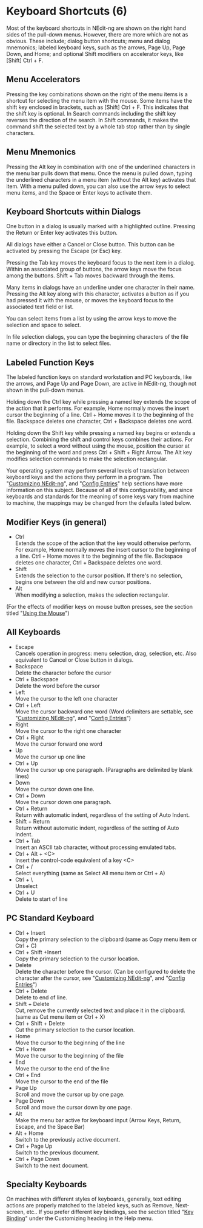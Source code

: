 # Keyboard Shortcuts (6)

Most of the keyboard shortcuts in NEdit-ng are shown on the right hand
sides of the pull-down menus. However, there are more which are not as
obvious. These include; dialog button shortcuts; menu and dialog
mnemonics; labeled keyboard keys, such as the arrows, Page Up, Page
Down, and Home; and optional Shift modifiers on accelerator keys, like
\[Shift\] Ctrl + F.

## Menu Accelerators

Pressing the key combinations shown on the right of the menu items is a
shortcut for selecting the menu item with the mouse. Some items have the
shift key enclosed in brackets, such as \[Shift\] Ctrl + F. This
indicates that the shift key is optional. In Search commands including
the shift key reverses the direction of the search. In Shift commands,
it makes the command shift the selected text by a whole tab stop rather
than by single characters.

## Menu Mnemonics

Pressing the Alt key in combination with one of the underlined
characters in the menu bar pulls down that menu. Once the menu is pulled
down, typing the underlined characters in a menu item (without the Alt
key) activates that item. With a menu pulled down, you can also use the
arrow keys to select menu items, and the Space or Enter keys to activate
them.

## Keyboard Shortcuts within Dialogs

One button in a dialog is usually marked with a highlighted outline.
Pressing the Return or Enter key activates this button.

All dialogs have either a Cancel or Close button. This button can be
activated by pressing the Escape (or Esc) key.

Pressing the Tab key moves the keyboard focus to the next item in a
dialog. Within an associated group of buttons, the arrow keys move the
focus among the buttons. Shift + Tab moves backward through the items.

Many items in dialogs have an underline under one character in their
name. Pressing the Alt key along with this character, activates a button
as if you had pressed it with the mouse, or moves the keyboard focus to
the associated text field or list.

You can select items from a list by using the arrow keys to move the
selection and space to select.

In file selection dialogs, you can type the beginning characters of the
file name or directory in the list to select files.

## Labeled Function Keys

The labeled function keys on standard workstation and PC keyboards, like
the arrows, and Page Up and Page Down, are active in NEdit-ng, though
not shown in the pull-down menus.

Holding down the Ctrl key while pressing a named key extends the scope
of the action that it performs. For example, Home normally moves the
insert cursor the beginning of a line. Ctrl + Home moves it to the
beginning of the file. Backspace deletes one character, Ctrl + Backspace
deletes one word.

Holding down the Shift key while pressing a named key begins or extends
a selection. Combining the shift and control keys combines their
actions. For example, to select a word without using the mouse, position
the cursor at the beginning of the word and press Ctrl + Shift + Right
Arrow. The Alt key modifies selection commands to make the selection
rectangular.

Your operating system may perform several levels of translation between
keyboard keys and the actions they perform in a program. The
"[Customizing NEdit-ng](28)", and "[Config Entries](30)" help sections
have more information on this subject. Because of all of this
configurability, and since keyboards and standards for the meaning of
some keys vary from machine to machine, the mappings may be changed from
the defaults listed below.

## Modifier Keys (in general)

  - Ctrl  
    Extends the scope of the action that the key would otherwise
    perform. For example, Home normally moves the insert cursor to the
    beginning of a line. Ctrl + Home moves it to the beginning of the
    file. Backspace deletes one character, Ctrl + Backspace deletes one
    word.
  - Shift  
    Extends the selection to the cursor position. If there's no
    selection, begins one between the old and new cursor positions.
  - Alt  
    When modifying a selection, makes the selection rectangular.

(For the effects of modifier keys on mouse button presses, see the
section titled "[Using the Mouse](05)")

## All Keyboards

  - Escape  
    Cancels operation in progress: menu selection, drag, selection, etc.
    Also equivalent to Cancel or Close button in dialogs.
  - Backspace  
    Delete the character before the cursor
  - Ctrl + Backspace  
    Delete the word before the cursor
  - Left  
    Move the cursor to the left one character
  - Ctrl + Left  
    Move the cursor backward one word (Word delimiters are settable, see
    "[Customizing NEdit-ng](28)", and "[Config Entries](30)")
  - Right  
    Move the cursor to the right one character
  - Ctrl + Right  
    Move the cursor forward one word
  - Up  
    Move the cursor up one line
  - Ctrl + Up  
    Move the cursor up one paragraph. (Paragraphs are delimited by blank
    lines)
  - Down  
    Move the cursor down one line.
  - Ctrl + Down  
    Move the cursor down one paragraph.
  - Ctrl + Return  
    Return with automatic indent, regardless of the setting of Auto
    Indent.
  - Shift + Return  
    Return without automatic indent, regardless of the setting of Auto
    Indent.
  - Ctrl + Tab  
    Insert an ASCII tab character, without processing emulated tabs.
  - Ctrl + Alt + \<C\>  
    Insert the control-code equivalent of a key \<C\>
  - Ctrl + /  
    Select everything (same as Select All menu item or Ctrl + A)
  - Ctrl + \\  
    Unselect
  - Ctrl + U  
    Delete to start of line

## PC Standard Keyboard

  - Ctrl + Insert  
    Copy the primary selection to the clipboard (same as Copy menu item
    or Ctrl + C)
  - Ctrl + Shift +Insert  
    Copy the primary selection to the cursor location.
  - Delete  
    Delete the character before the cursor. (Can be configured to delete
    the character after the cursor, see "[Customizing NEdit-ng](28)",
    and "[Config Entries](30)")
  - Ctrl + Delete  
    Delete to end of line.
  - Shift + Delete  
    Cut, remove the currently selected text and place it in the
    clipboard. (same as Cut menu item or Ctrl + X)
  - Ctrl + Shift + Delete  
    Cut the primary selection to the cursor location.
  - Home  
    Move the cursor to the beginning of the line
  - Ctrl + Home  
    Move the cursor to the beginning of the file
  - End  
    Move the cursor to the end of the line
  - Ctrl + End  
    Move the cursor to the end of the file
  - Page Up  
    Scroll and move the cursor up by one page.
  - Page Down  
    Scroll and move the cursor down by one page.
  - Alt  
    Make the menu bar active for keyboard input (Arrow Keys, Return,
    Escape, and the Space Bar)
  - Alt + Home  
    Switch to the previously active document.
  - Ctrl + Page Up  
    Switch to the previous document.
  - Ctrl + Page Down  
    Switch to the next document.

## Specialty Keyboards

On machines with different styles of keyboards, generally, text editing
actions are properly matched to the labeled keys, such as Remove,
Next-screen, etc.. If you prefer different key bindings, see the section
titled "[Key Binding](31)" under the Customizing heading in the
Help menu.
